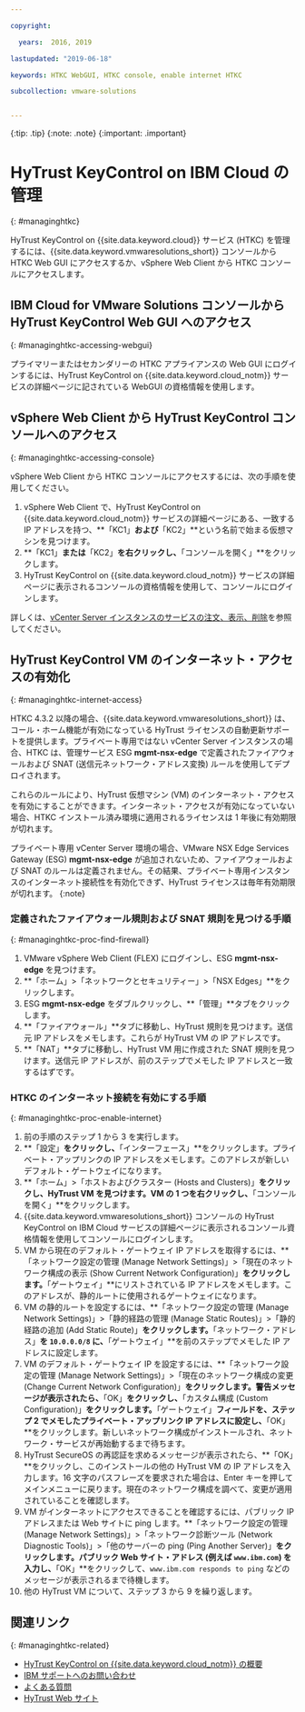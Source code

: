 ```yaml
---

copyright:

  years:  2016, 2019

lastupdated: "2019-06-18"

keywords: HTKC WebGUI, HTKC console, enable internet HTKC

subcollection: vmware-solutions


---
```


{:tip: .tip}
{:note: .note}
{:important: .important}

# HyTrust KeyControl on IBM Cloud の管理
{: #managinghtkc}

HyTrust KeyControl on {{site.data.keyword.cloud}} サービス (HTKC) を管理するには、{{site.data.keyword.vmwaresolutions_short}} コンソールから HTKC Web GUI にアクセスするか、vSphere Web Client から HTKC コンソールにアクセスします。

## IBM Cloud for VMware Solutions コンソールから HyTrust KeyControl Web GUI へのアクセス
{: #managinghtkc-accessing-webgui}

プライマリーまたはセカンダリーの HTKC アプライアンスの Web GUI にログインするには、HyTrust KeyControl on {{site.data.keyword.cloud_notm}} サービスの詳細ページに記されている WebGUI の資格情報を使用します。

## vSphere Web Client から HyTrust KeyControl コンソールへのアクセス
{: #managinghtkc-accessing-console}

vSphere Web Client から HTKC コンソールにアクセスするには、次の手順を使用してください。
1. vSphere Web Client で、HyTrust KeyControl on {{site.data.keyword.cloud_notm}} サービスの詳細ページにある、一致する IP アドレスを持つ、**「KC1」**および**「KC2」**という名前で始まる仮想マシンを見つけます。
2. **「KC1」**または**「KC2」**を右クリックし、**「コンソールを開く」**をクリックします。
3. HyTrust KeyControl on {{site.data.keyword.cloud_notm}} サービスの詳細ページに表示されるコンソールの資格情報を使用して、コンソールにログインします。

詳しくは、[vCenter Server インスタンスのサービスの注文、表示、削除](/docs/services/vmwaresolutions/vcenter?topic=vmware-solutions-vc_addingremovingservices)を参照してください。

## HyTrust KeyControl VM のインターネット・アクセスの有効化
{: #managinghtkc-internet-access}

HTKC 4.3.2 以降の場合、{{site.data.keyword.vmwaresolutions_short}} は、コール・ホーム機能が有効になっている HyTrust ライセンスの自動更新サポートを提供します。プライベート専用ではない vCenter Server インスタンスの場合、HTKC は、管理サービス ESG **mgmt-nsx-edge** で定義されたファイアウォールおよび SNAT (送信元ネットワーク・アドレス変換) ルールを使用してデプロイされます。

これらのルールにより、HyTrust 仮想マシン (VM) のインターネット・アクセスを有効にすることができます。インターネット・アクセスが有効になっていない場合、HTKC インストール済み環境に適用されるライセンスは 1 年後に有効期限が切れます。

プライベート専用 vCenter Server 環境の場合、VMware NSX Edge Services Gateway (ESG) **mgmt-nsx-edge** が追加されないため、ファイアウォールおよび SNAT のルールは定義されません。その結果、プライベート専用インスタンスのインターネット接続性を有効化できず、HyTrust ライセンスは毎年有効期限が切れます。
{:note}

### 定義されたファイアウォール規則および SNAT 規則を見つける手順
{: #managinghtkc-proc-find-firewall}

1. VMware vSphere Web Client (FLEX) にログインし、ESG **mgmt-nsx-edge** を見つけます。
2. **「ホーム」>「ネットワークとセキュリティー」>「NSX Edges」**をクリックします。
3. ESG **mgmt-nsx-edge** をダブルクリックし、**「管理」**タブをクリックします。
4. **「ファイアウォール」**タブに移動し、HyTrust 規則を見つけます。送信元 IP アドレスをメモします。これらが HyTrust VM の IP アドレスです。
5. **「NAT」**タブに移動し、HyTrust VM 用に作成された SNAT 規則を見つけます。送信元 IP アドレスが、前のステップでメモした IP アドレスと一致するはずです。

### HTKC のインターネット接続を有効にする手順
{: #managinghtkc-proc-enable-internet}

1. 前の手順のステップ 1 から 3 を実行します。
2. **「設定」**をクリックし、**「インターフェース」**をクリックします。プライベート・アップリンクの IP アドレスをメモします。このアドレスが新しいデフォルト・ゲートウェイになります。
3. **「ホーム」>「ホストおよびクラスター (Hosts and Clusters)」**をクリックし、HyTrust VM を見つけます。VM の 1 つを右クリックし、**「コンソールを開く」**をクリックします。
4. {{site.data.keyword.vmwaresolutions_short}} コンソールの HyTrust KeyControl on IBM Cloud サービスの詳細ページに表示されるコンソール資格情報を使用してコンソールにログインします。
5. VM から現在のデフォルト・ゲートウェイ IP アドレスを取得するには、**「ネットワーク設定の管理 (Manage Network Settings)」>「現在のネットワーク構成の表示 (Show Current Network Configuration)」**をクリックします。**「ゲートウェイ」**にリストされている IP アドレスをメモします。このアドレスが、静的ルートに使用されるゲートウェイになります。
6. VM の静的ルートを設定するには、**「ネットワーク設定の管理 (Manage Network Settings)」>「静的経路の管理 (Manage Static Routes)」>「静的経路の追加 (Add Static Route)」**をクリックします。**「ネットワーク・アドレス」**を `10.0.0.0/8` に、**「ゲートウェイ」**を前のステップでメモした IP アドレスに設定します。
7. VM のデフォルト・ゲートウェイ IP を設定するには、**「ネットワーク設定の管理 (Manage Network Settings)」>「現在のネットワーク構成の変更 (Change Current Network Configuration)」**をクリックします。警告メッセージが表示されたら、**「OK」**をクリックし、**「カスタム構成 (Custom Configuration)」**をクリックします。**「ゲートウェイ」**フィールドを、ステップ 2 でメモしたプライベート・アップリンク IP アドレスに設定し、**「OK」**をクリックします。新しいネットワーク構成がインストールされ、ネットワーク・サービスが再始動するまで待ちます。
8. HyTrust SecureOS の再認証を求めるメッセージが表示されたら、**「OK」**をクリックし、このインストールの他の HyTrust VM の IP アドレスを入力します。16 文字のパスフレーズを要求された場合は、Enter キーを押してメインメニューに戻ります。現在のネットワーク構成を調べて、変更が適用されていることを確認します。
9. VM がインターネットにアクセスできることを確認するには、パブリック IP アドレスまたは Web サイトに ping します。**「ネットワーク設定の管理 (Manage Network Settings)」>「ネットワーク診断ツール (Network Diagnostic Tools)」>「他のサーバーの ping (Ping Another Server)」**をクリックします。パブリック Web サイト・アドレス (例えば `www.ibm.com`) を入力し、**「OK」**をクリックして、`www.ibm.com responds to ping` などのメッセージが表示されるまで待機します。
10. 他の HyTrust VM について、ステップ 3 から 9 を繰り返します。

## 関連リンク
{: #managinghtkc-related}

* [HyTrust KeyControl on {{site.data.keyword.cloud_notm}} の概要](/docs/services/vmwaresolutions/services?topic=vmware-solutions-htkc_considerations)
* [IBM サポートへのお問い合わせ](/docs/services/vmwaresolutions/vmonic?topic=vmware-solutions-trbl_support)
* [よくある質問](/docs/services/vmwaresolutions/vmonic?topic=vmware-solutions-faq)
* [HyTrust Web サイト](https://www.hytrust.com/)
